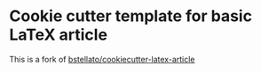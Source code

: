 # Cookie cutter template for basic LaTeX article
This is a fork of [bstellato/cookiecutter-latex-article](https://github.com/bstellato/cookiecutter-latex-article)
